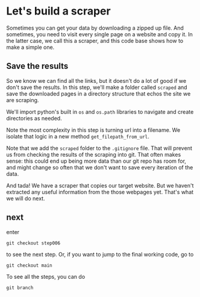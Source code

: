 # Let's build a scraper

Sometimes you can get your data by downloading a zipped up file. And sometimes, you need to visit every single page on a website and copy it. In the latter case, we call this a scraper, and this code base shows how to make a simple one. 

## Save the results

So we know we can find all the links, but it doesn't do a lot of good if we don't save the results. In this step, we'll make a folder called `scraped` and save the downloaded pages in a directory structure that echos the site we are scraping.

We'll import python's built in `os` and `os.path` libraries to navigate and create directories as needed. 

Note the most complexity in this step is turning url into a filename. We isolate that logic in a new method `get_filepath_from_url`. 

Note that we add the `scraped` folder to the `.gitignore` file. That will prevent us from checking the results of the scraping into git. That often makes sense: this could end up being more data than our git repo has room for, and might change so often that we don't want to save every iteration of the data. 

And tada! We have a scraper that copies our target website. But we haven't extracted any useful information from the those webpages yet. That's what we will do next. 



## next

enter 
```
git checkout step006
``` 
to see the next step. Or, if you want to jump to the final working code, go to 
```
git checkout main
```
To see all the steps, you can do
```
git branch
```



